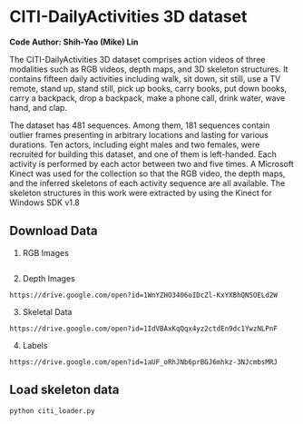 # CITI-DailyActivities 3D dataset
**Code Author: Shih-Yao (Mike) Lin**

The CITI-DailyActivities 3D dataset comprises action videos of three modalities such as RGB videos, depth maps, and 3D skeleton structures. It contains fifteen daily activities including walk, sit down, sit still, use a TV remote, stand up, stand still, pick up books, carry books, put down books, carry a backpack, drop a backpack, make a phone call, drink water, wave hand, and clap.

The dataset has 481 sequences. Among them, 181 sequences contain outlier frames presenting in arbitrary locations and lasting for various durations. Ten actors, including eight males and two females, were recruited for building this dataset, and one of them is left-handed. Each activity is performed by each actor between two and five times. A Microsoft Kinect was used for the collection so that the RGB video, the depth maps, and the inferred skeletons of each activity sequence are all available. The skeleton structures in this work were extracted by using the Kinect for Windows SDK v1.8

## Download Data
1. RGB Images
```
```
2. Depth Images
```
https://drive.google.com/open?id=1WnYZHO3406oIDcZl-KxYXBhQNSOELd2W
```
3. Skeletal Data
```
https://drive.google.com/open?id=1IdVBAxKqQqx4yz2ctdEn9dc1YwzNLPnF 
```
4. Labels
```
https://drive.google.com/open?id=1aUF_oRhJNb6prBGJ6mhkz-3NJcmbsMRJ
```

## Load skeleton data
```
python citi_loader.py
```
